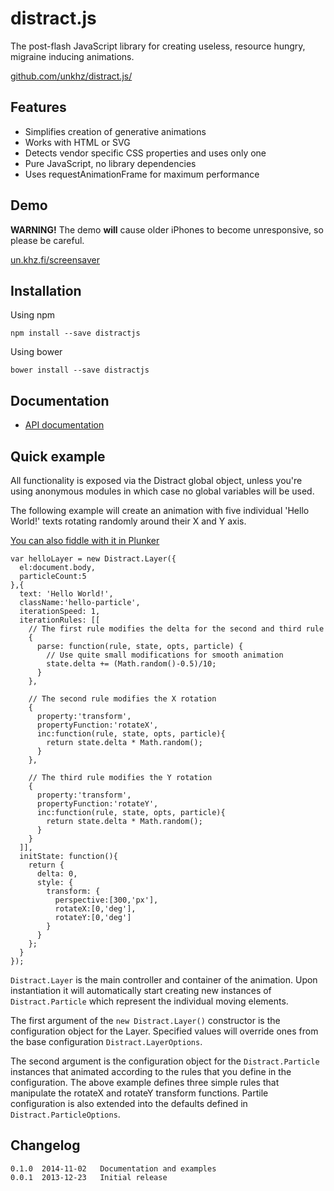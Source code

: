 # distract.js

The post-flash JavaScript library for creating useless, resource hungry, migraine inducing animations.

[github.com/unkhz/distract.js/](https://github.com/unkhz/distract.js/)

## Features

  * Simplifies creation of generative animations
  * Works with HTML or SVG
  * Detects vendor specific CSS properties and uses only one
  * Pure JavaScript, no library dependencies
  * Uses requestAnimationFrame for maximum performance

## Demo

**WARNING!** The demo __will__ cause older iPhones to become unresponsive, so please be careful.

[un.khz.fi/screensaver](http://un.khz.fi/screensaver)

## Installation

Using npm

    npm install --save distractjs

Using bower

    bower install --save distractjs

## Documentation

  * [API documentation](http://distractjs.khz.fi/jsdoc)

## Quick example

All functionality is exposed via the Distract global object, unless you're using anonymous modules in which case no global variables will be used.

The following example will create an animation with five individual 'Hello World!' texts rotating randomly around their X and Y axis.

[You can also fiddle with it in Plunker](http://plnkr.co/edit/edpxVL?p=preview)


    var helloLayer = new Distract.Layer({
      el:document.body,
      particleCount:5
    },{
      text: 'Hello World!',
      className:'hello-particle',
      iterationSpeed: 1,
      iterationRules: [[
        // The first rule modifies the delta for the second and third rule
        {
          parse: function(rule, state, opts, particle) {
            // Use quite small modifications for smooth animation
            state.delta += (Math.random()-0.5)/10;
          }
        },

        // The second rule modifies the X rotation
        {
          property:'transform',
          propertyFunction:'rotateX',
          inc:function(rule, state, opts, particle){
            return state.delta * Math.random();
          }
        },

        // The third rule modifies the Y rotation
        {
          property:'transform',
          propertyFunction:'rotateY',
          inc:function(rule, state, opts, particle){
            return state.delta * Math.random();
          }
        }
      ]],
      initState: function(){
        return {
          delta: 0,
          style: {
            transform: {
              perspective:[300,'px'],
              rotateX:[0,'deg'],
              rotateY:[0,'deg']
            }
          }
        };
      }
    });

`Distract.Layer` is the main controller and container of the animation. Upon instantiation it will automatically start creating new instances of `Distract.Particle` which represent the individual moving elements.

The first argument of the `new Distract.Layer()` constructor is the configuration object for the Layer. Specified values will override ones from the base configuration `Distract.LayerOptions`.

The second argument is the configuration object for the `Distract.Particle` instances that animated according to the rules that you define in the configuration. The above example defines three simple rules that manipulate the rotateX and rotateY transform functions. Partile configuration is also extended into the defaults defined in `Distract.ParticleOptions`.

## Changelog

    0.1.0  2014-11-02   Documentation and examples
    0.0.1  2013-12-23   Initial release
